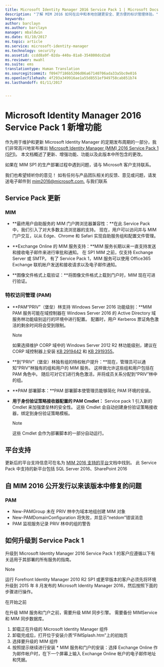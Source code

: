 ```yaml
---
title: Microsoft Identity Manager 2016 Service Pack 1 | Microsoft Docs
description: "了解 MIM 2016 如何在云中和本地创建更安全、更方便的标识管理体验。"
keywords: 
author: barclayn
ms.author: barclayn
manager: mbaldwin
ms.date: 01/10/2017
ms.topic: article
ms.service: microsoft-identity-manager
ms.technology: security
ms.assetid: ccdd8a9f-02da-440a-81a8-354800dcd2a8
ms.reviewer: mwahl
ms.suite: ems
translationtype: Human Translation
ms.sourcegitcommit: f0947f186b5206d06a67140706ada33a5bc0e016
ms.openlocfilehash: 4f293a349916ae1a55d8551ef949758cab851b74
ms.lasthandoff: 01/11/2017


---
```

# <a name="whats-new-for-microsoft-identity-manager-2016-service-pack-1"></a>Microsoft Identity Manager 2016 Service Pack 1 新增功能 #

作为用于维护和更新 Microsoft Identity Manager 的定期发布周期的一部分，我们非常高兴地宣布推出 [Microsoft Identity Manager (MIM) 2016 Service Pack 1 (SP1)](https://msdn.microsoft.com/subscriptions/downloads/?fileid=70212#searchTerm=&Languages=en&PageSize=10&PageIndex=0&FileId=70212)。 本文档概述了更新、增强功能、功能以及此版本中所包含的更改。

如果在 MIM SP1 的生产部署过程中遇到问题，请与 Microsoft 客户支持联系。

我们也希望倾听你的意见！ 如有任何与产品团队相关的反馈、意见或问题，请发送电子邮件到 [mim2016@microsoft.com.](mailto:mim2016@microsoft.com) 与我们联系



## <a name="updates-in-this-service-pack"></a>Service Pack 更新 #

### <a name="mim"></a>MIM

- **最终用户自助服务的 MIM 门户跨浏览器兼容性：**在此 Service Pack 中，我们引入了对大多数主流浏览器的支持。 现在，用户可以访问并与 MIM 门户交互，以从 Edge、Chrome 和 Safari 实现自助服务组和配置文件管理。

- **Exchange Online 的 MIM 服务支持：**MIM 服务长期以来一直支持发送和接收电子邮件来进行审批和通知。 在 SP1 MIM 之前，仅支持 Exchange Server 或 SMTP。 有了 Service Pack 1，MIM 服务可以使用 Office365 Exchange 联机帐户发送和接收请求以及电子邮件通知。

- **图像文件格式上载验证：**将图像文件格式上载到门户时，MIM 现在可进行验证。

### <a name="privileged-access-managementpam"></a>特权访问管理 (PAM)

- **PAM“PRIV”（堡垒）林支持 Windows Server 2016 功能级别：**MIM PAM 服务可能在域控制器在 Windows Server 2016 的 Active Directory 域服务林功能级别运行的环境中进行配置。 配置时，用户 Kerberos 票证角色激活的剩余时间将会受到限制。

    >[!Note]
    如果选择维护 CORP 域中的 Windows Server 2012 R2 林功能级别，建议在 CORP 域控制器上安装 [KB 2919442](https://support.microsoft.com/en-us/kb/2919442) 和 [KB 2919355](https://support.microsoft.com/en-us/kb/2919355)。

- **到“PRIV”（堡垒）林独有组的特权帐户提升：**现在，管理员可以通知“PRIV”林独有的组和用户的 MIM 服务。 这样做允许这些组和用户包括在 PAM 角色中。  随后可对它们进行角色激活，并将成员关系分配到“PRIV”林中的组。

- **PAM 部署脚本：**PAM 部署脚本使管理员能够简化 PAM 环境的安装。

- **用于身份验证策略接收器配置的 PAM Cmdlet：** Service pack 1 引入新的 Cmdlet 来加强堡垒林的安全性。 这些 Cmdlet 会自动创建身份验证策略接收器，绑定到身份验证策略模板。

    >[!Note]
    这些 Cmdlet 会作为部署脚本的一部分自动运行。


## <a name="platform-support"></a>平台支持
更新后的平台支持信息可在名为 [MIM 2016 支持的平台](/microsoft-identity-manager/plan-design/microsoft-identity-manager-2016-supported-platforms)文档中找到。  此 Service Pack 中支持的新平台包括 SQL Server 2016、SharePoint 2016

## <a name="issues-fixed-in-this-release-from-mim-2016-general-availability"></a>自 MIM 2016 公开发行以来该版本中修复的问题

### <a name="pam"></a>PAM
- New-PAMGroup 未在 PRIV 林中为域本地组创建 MIM 对象
- New-PAMDomainConfiguration 将失败，并显示“netdom”错误消息
- PAM 监视服务记录 PRIV 林中的组的警告

## <a name="how-to-upgrade-to-service-pack-1"></a>如何升级到 Service Pack 1

升级到 Microsoft Identity Manager 2016 Service Pack 1 的客户应遵循以下有关适用于其部署的所有服务的指南。

>[!Note]
>运行 Forefront Identity Manager 2010 R2 SP1 或更早版本的客户必须先将环境升级到 2015 年 8 月发布的 Microsoft Identity Manager 2016，然后按照下面的步骤进行操作。

在开始之前

在升级 MIM 服务和门户之前，需要升级 MIM 同步引擎。
需要备份 MIMService 和 MIM 同步数据库。

  1. 卸载正在升级的 Microsoft Identity Manager 组件
  2. 卸载完成后，打开位于安装介质“FIMSplash.htm”上的初始页
  3. 选择要升级的 MIM 组件
  4. 按照提示继续进行安装
    * MIM 服务和门户的安装：选择 Exchange Online 作为邮件帐户时，在下一个屏幕上输入 Exchange Online 帐户的电子邮件地址和凭据。

